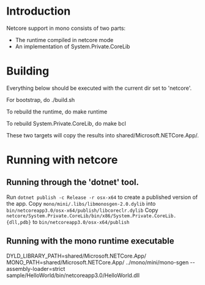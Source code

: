 # Introduction

Netcore support in mono consists of two parts:
* The runtime compiled in netcore mode
* An implementation of System.Private.CoreLib

# Building

Everything below should be executed with the current dir set to 'netcore'.

For bootstrap, do
	./build.sh

To rebuild the runtime, do
	make runtime

To rebuild System.Private.CoreLib, do
	make bcl

These two targets will copy the results into shared/Microsoft.NETCore.App/<version>.

# Running with netcore

## Running through the 'dotnet' tool.

Run ```dotnet publish -c Release -r osx-x64``` to create a published version of the app.
Copy
```mono/mini/.libs/libmonosgen-2.0.dylib```
into
```bin/netcoreapp3.0/osx-x64/publish/libcoreclr.dylib```
Copy
```netcore/System.Private.CoreLib/bin/x86/System.Private.CoreLib.{dll,pdb}```
to
```bin/netcoreapp3.0/osx-x64/publish```

## Running with the mono runtime executable

DYLD_LIBRARY_PATH=shared/Microsoft.NETCore.App/<dotnet version> MONO_PATH=shared/Microsoft.NETCore.App/<dotnet version> ../mono/mini/mono-sgen --assembly-loader=strict sample/HelloWorld/bin/netcoreapp3.0/HelloWorld.dll
